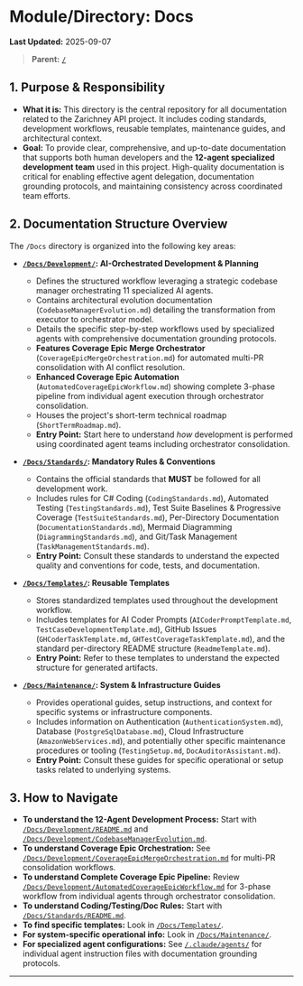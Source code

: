 # Module/Directory: Docs

**Last Updated:** 2025-09-07

> **Parent:** [`/`](../README.md)

## 1. Purpose & Responsibility

* **What it is:** This directory is the central repository for all documentation related to the Zarichney API project. It includes coding standards, development workflows, reusable templates, maintenance guides, and architectural context.
* **Goal:** To provide clear, comprehensive, and up-to-date documentation that supports both human developers and the **12-agent specialized development team** used in this project. High-quality documentation is critical for enabling effective agent delegation, documentation grounding protocols, and maintaining consistency across coordinated team efforts.

## 2. Documentation Structure Overview

The `/Docs` directory is organized into the following key areas:

* **[`/Docs/Development/`](./Development/README.md): AI-Orchestrated Development & Planning**
    * Defines the structured workflow leveraging a strategic codebase manager orchestrating 11 specialized AI agents.
    * Contains architectural evolution documentation (`CodebaseManagerEvolution.md`) detailing the transformation from executor to orchestrator model.
    * Details the specific step-by-step workflows used by specialized agents with comprehensive documentation grounding protocols.
    * **Features Coverage Epic Merge Orchestrator** (`CoverageEpicMergeOrchestration.md`) for automated multi-PR consolidation with AI conflict resolution.
    * **Enhanced Coverage Epic Automation** (`AutomatedCoverageEpicWorkflow.md`) showing complete 3-phase pipeline from individual agent execution through orchestrator consolidation.
    * Houses the project's short-term technical roadmap (`ShortTermRoadmap.md`).
    * **Entry Point:** Start here to understand *how* development is performed using coordinated agent teams including orchestrator consolidation.

* **[`/Docs/Standards/`](./Standards/README.md): Mandatory Rules & Conventions**
    * Contains the official standards that **MUST** be followed for all development work.
    * Includes rules for C# Coding (`CodingStandards.md`), Automated Testing (`TestingStandards.md`), Test Suite Baselines & Progressive Coverage (`TestSuiteStandards.md`), Per-Directory Documentation (`DocumentationStandards.md`), Mermaid Diagramming (`DiagrammingStandards.md`), and Git/Task Management (`TaskManagementStandards.md`).
    * **Entry Point:** Consult these standards to understand the expected quality and conventions for code, tests, and documentation.

* **[`/Docs/Templates/`](./Templates/README.md): Reusable Templates**
    * Stores standardized templates used throughout the development workflow.
    * Includes templates for AI Coder Prompts (`AICoderPromptTemplate.md`, `TestCaseDevelopmentTemplate.md`), GitHub Issues (`GHCoderTaskTemplate.md`, `GHTestCoverageTaskTemplate.md`), and the standard per-directory README structure (`ReadmeTemplate.md`).
    * **Entry Point:** Refer to these templates to understand the expected structure for generated artifacts.

* **[`/Docs/Maintenance/`](./Maintenance/README.md): System & Infrastructure Guides**
    * Provides operational guides, setup instructions, and context for specific systems or infrastructure components.
    * Includes information on Authentication (`AuthenticationSystem.md`), Database (`PostgreSqlDatabase.md`), Cloud Infrastructure (`AmazonWebServices.md`), and potentially other specific maintenance procedures or tooling (`TestingSetup.md`, `DocAuditorAssistant.md`).
    * **Entry Point:** Consult these guides for specific operational or setup tasks related to underlying systems.

## 3. How to Navigate

* **To understand the 12-Agent Development Process:** Start with [`/Docs/Development/README.md`](./Development/README.md) and [`/Docs/Development/CodebaseManagerEvolution.md`](./Development/CodebaseManagerEvolution.md).
* **To understand Coverage Epic Orchestration:** See [`/Docs/Development/CoverageEpicMergeOrchestration.md`](./Development/CoverageEpicMergeOrchestration.md) for multi-PR consolidation workflows.
* **To understand Complete Coverage Epic Pipeline:** Review [`/Docs/Development/AutomatedCoverageEpicWorkflow.md`](./Development/AutomatedCoverageEpicWorkflow.md) for 3-phase workflow from individual agents through orchestrator consolidation.
* **To understand Coding/Testing/Doc Rules:** Start with [`/Docs/Standards/README.md`](./Standards/README.md).
* **To find specific templates:** Look in [`/Docs/Templates/`](./Templates/README.md).
* **For system-specific operational info:** Look in [`/Docs/Maintenance/`](./Maintenance/README.md).
* **For specialized agent configurations:** See [`/.claude/agents/`](../.claude/agents/) for individual agent instruction files with documentation grounding protocols.

---